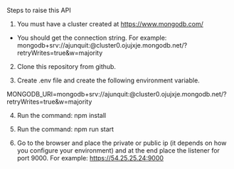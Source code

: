 
Steps to raise this API

1. You must have a cluster created at https://www.mongodb.com/

- You should get the connection string. For example: mongodb+srv://ajunquit:<password>@cluster0.ojujxje.mongodb.net/?retryWrites=true&w=majority

2. Clone this repository from github.

3. Create .env file and create the following environment variable.

MONGODB_URI=mongodb+srv://ajunquit:<password>@cluster0.ojujxje.mongodb.net/?retryWrites=true&w=majority

4. Run the command:
    npm install

5. Run the command:
    npm run start

6. Go to the browser and place the private or public ip (it depends on how you configure your environment) and at the end place the listener for port 9000. For example: https://54.25.25.24:9000